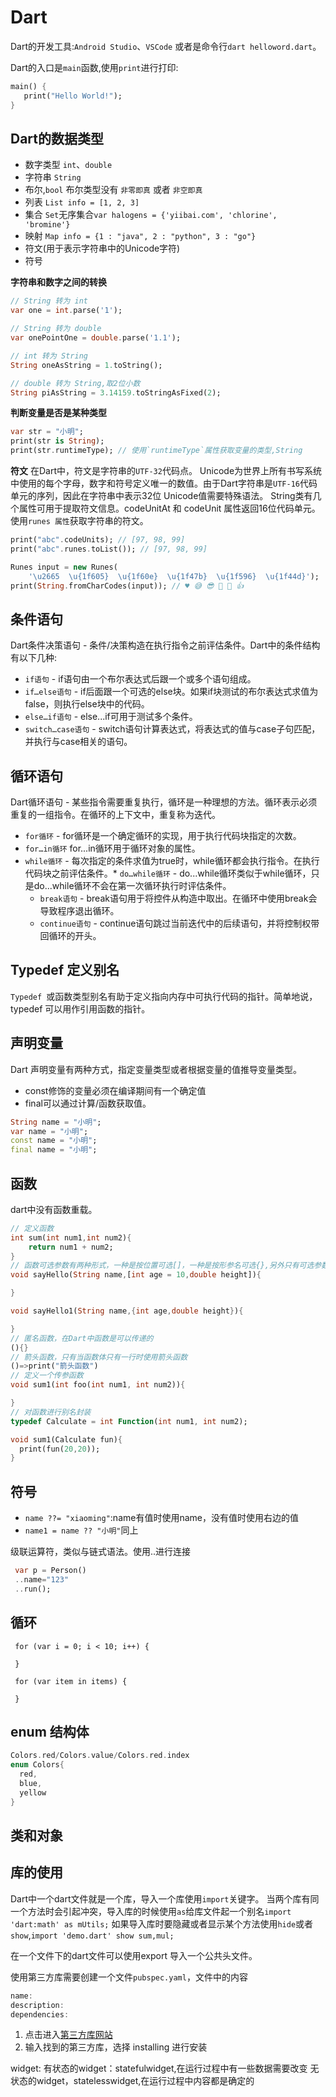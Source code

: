 # Dart
Dart的开发工具:`Android Studio`、`VSCode` 或者是命令行`dart helloword.dart`。

Dart的入口是`main`函数,使用`print`进行打印:
```dart
main() { 
   print("Hello World!"); 
}
```

## Dart的数据类型
* 数字类型 `int`、`double`
* 字符串 `String`
* 布尔,`bool` 布尔类型没有 `非零即真` 或者 `非空即真`
* 列表 `List info = [1, 2, 3]`
* 集合 `Set`无序集合`var halogens = {'yiibai.com', 'chlorine', 'bromine'}`
* 映射 `Map info = {1 : "java", 2 : "python", 3 : "go"}`
* 符文(用于表示字符串中的Unicode字符)
* 符号 

**字符串和数字之间的转换**
```dart
// String 转为 int
var one = int.parse('1');

// String 转为 double
var onePointOne = double.parse('1.1');

// int 转为 String
String oneAsString = 1.toString();

// double 转为 String,取2位小数
String piAsString = 3.14159.toStringAsFixed(2);
```

**判断变量是否是某种类型**
```dart
var str = "小明";
print(str is String);
print(str.runtimeType); // 使用`runtimeType`属性获取变量的类型,String 
```

**符文**
在Dart中，符文是字符串的`UTF-32`代码点。
Unicode为世界上所有书写系统中使用的每个字母，数字和符号定义唯一的数值。由于Dart字符串是`UTF-16`代码单元的序列，因此在字符串中表示32位 Unicode值需要特殊语法。
String类有几个属性可用于提取符文信息。codeUnitAt 和 codeUnit 属性返回16位代码单元。使用`runes 属性`获取字符串的符文。
```dart
print("abc".codeUnits); // [97, 98, 99]
print("abc".runes.toList()); // [97, 98, 99]

Runes input = new Runes(
    '\u2665  \u{1f605}  \u{1f60e}  \u{1f47b}  \u{1f596}  \u{1f44d}');
print(String.fromCharCodes(input)); // ♥ 😅 😎 👻 🖖 👍
```

## 条件语句
Dart条件决策语句 - 条件/决策构造在执行指令之前评估条件。Dart中的条件结构有以下几种:
* `if语句` - if语句由一个布尔表达式后跟一个或多个语句组成。
* `if…else语句` - if后面跟一个可选的else块。如果if块测试的布尔表达式求值为false，则执行else块中的代码。
* `else…if语句` - else...if可用于测试多个条件。
* `switch…case语句` - switch语句计算表达式，将表达式的值与case子句匹配，并执行与case相关的语句。

## 循环语句
Dart循环语句 - 某些指令需要重复执行，循环是一种理想的方法。循环表示必须重复的一组指令。在循环的上下文中，重复称为迭代。
* `for循环` - for循环是一个确定循环的实现，用于执行代码块指定的次数。
* `for…in循环` for...in循环用于循环对象的属性。
* `while循环` - 每次指定的条件求值为true时，while循环都会执行指令。在执行代码块之前评估条件。* `do…while循环` - do...while循环类似于while循环，只是do...while循环不会在第一次循环执行时评估条件。
  * `break语句` - break语句用于将控件从构造中取出。在循环中使用break会导致程序退出循环。
  * `continue语句` - continue语句跳过当前迭代中的后续语句，并将控制权带回循环的开头。


## Typedef 定义别名
`Typedef `或函数类型别名有助于定义指向内存中可执行代码的指针。简单地说，typedef 可以用作引用函数的指针。




## 声明变量
Dart 声明变量有两种方式，指定变量类型或者根据变量的值推导变量类型。
* const修饰的变量必须在编译期间有一个确定值
* final可以通过计算/函数获取值。

```dart
String name = "小明";
var name = "小明";
const name = "小明";
final name = "小明";
```


## 函数
dart中没有函数重载。
```dart
// 定义函数
int sum(int num1,int num2){
    return num1 + num2;
}
// 函数可选参数有两种形式，一种是按位置可选[]，一种是按形参名可选{},另外只有可选参数才有默认值
void sayHello(String name,[int age = 10,double height]){

}

void sayHello1(String name,{int age,double height}){

}
// 匿名函数，在Dart中函数是可以传递的
(){}
// 箭头函数，只有当函数体只有一行时使用箭头函数
()=>print("箭头函数")
// 定义一个传参函数
void sum1(int foo(int num1, int num2)){

}
// 对函数进行别名封装
typedef Calculate = int Function(int num1, int num2);

void sum1(Calculate fun){
  print(fun(20,20));
}
```

## 符号

* `name ??= "xiaoming"`:name有值时使用name，没有值时使用右边的值
* `name1 = name ?? "小明"`同上

级联运算符，类似与链式语法。使用..进行连接
```dart
 var p = Person()
 ..name="123"
 ..run();
```

## 循环
```
 for (var i = 0; i < 10; i++) {
   
 }

 for (var item in items) {
   
 }
```

## enum 结构体

```dart
Colors.red/Colors.value/Colors.red.index
enum Colors{
  red,
  blue,
  yellow
}
```

## 类和对象


## 库的使用
Dart中一个dart文件就是一个库，导入一个库使用`import`关键字。
当两个库有同一个方法时会引起冲突，导入库的时候使用`as`给库文件起一个别名`import 'dart:math' as mUtils;`
如果导入库时要隐藏或者显示某个方法使用`hide`或者`show`,`import 'demo.dart' show sum,mul;`

在一个文件下的dart文件可以使用export 导入一个公共头文件。

使用第三方库需要创建一个文件`pubspec.yaml`，文件中的内容
```dart
name:
description:
dependencies:
```
1. 点击进入[第三方库网站](https://pub.dev/)
2. 输入找到的第三方库，选择 installing 进行安装


widget:
有状态的widget：statefulwidget,在运行过程中有一些数据需要改变
无状态的widget，statelesswidget,在运行过程中内容都是确定的


